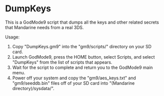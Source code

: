 # DumpKeys

This is a GodMode9 script that dumps all the keys and other related secrets that Mandarine needs from a real 3DS.

Usage:
1. Copy "DumpKeys.gm9" into the "gm9/scripts/" directory on your SD card.
2. Launch GodMode9, press the HOME button, select Scripts, and select "DumpKeys" from the list of scripts that appears.
3. Wait for the script to complete and return you to the GodMode9 main menu.
4. Power off your system and copy the "gm9/aes_keys.txt" and "gm9/seeddb.bin" files off of your SD card into "(Mandarine directory)/sysdata/".

